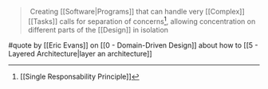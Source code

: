 >  Creating [[Software|Programs]] that can handle very [[Complex]] [[Tasks]] calls for separation of concerns[^1], allowing concentration on different parts of the [[Design]] in isolation

#quote by [[Eric Evans]] on [[0 - Domain-Driven Design]] about how to [[5 - Layered Architecture|layer an architecture]]

[^1]: [[Single Responsability Principle]]